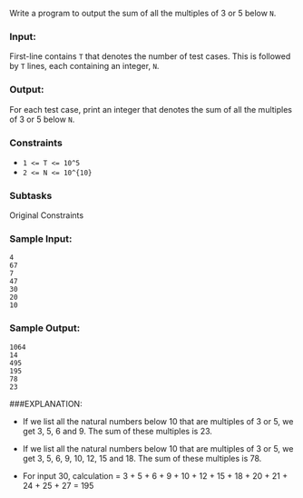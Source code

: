 Write a program to output the sum of all the multiples of 3 or 5 below `N`.

### Input:

First-line contains `T` that denotes the number of test cases. This is followed by `T` lines, each containing an integer, `N`.

### Output:
For each test case, print an integer that denotes the sum of all the multiples of 3 or 5 below `N`.

### Constraints
- `1 <= T <= 10^5`
- `2 <= N <= 10^{10}`

### Subtasks
Original Constraints

### Sample Input:
    4
    67
    7
    47
    30
    20
    10

### Sample Output:
    1064
    14
    495
    195
    78
    23


###EXPLANATION:
- If we list all the natural numbers below 10 that are multiples of 3 or 5, we get 3, 5, 6 and 9. The sum of these multiples is 23.

- If we list all the natural numbers below 10 that are multiples of 3 or 5, we get 3, 5, 6, 9, 10, 12, 15 and 18. The sum of these multiples is 78.

- For input 30, calculation = 3 + 5 + 6 + 9 + 10 + 12 + 15 + 18 + 20 + 21 + 24 + 25 + 27 = 195

